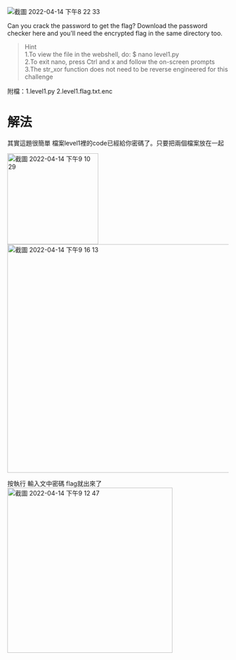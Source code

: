 ![截圖 2022-04-14 下午8 22 33](https://user-images.githubusercontent.com/74231280/163398259-394154f5-b867-4b6e-b549-4ab9c139cd03.png)

Can you crack the password to get the flag?
Download the password checker here and you'll need the encrypted flag in the same directory too.

> Hint  
> 1.To view the file in the webshell, do: $ nano level1.py  
> 2.To exit nano, press Ctrl and x and follow the on-screen prompts  
> 3.The str_xor function does not need to be reverse engineered for this challenge  

附檔：1.level1.py  2.level1.flag.txt.enc
# 解法
其實這題很簡單 檔案level1裡的code已經給你密碼了。只要把兩個檔案放在一起


<img width="207" alt="截圖 2022-04-14 下午9 10 29" src="https://user-images.githubusercontent.com/74231280/163398746-3c2dd1e1-a80b-43ec-aae9-02f0047988b6.png">


<img width="520" alt="截圖 2022-04-14 下午9 16 13" src="https://user-images.githubusercontent.com/74231280/163398665-b9ac1c00-bf53-45b5-95c8-cb950a229a42.png">

按執行 輸入文中密碼 flag就出來了
<img width="376" alt="截圖 2022-04-14 下午9 12 47" src="https://user-images.githubusercontent.com/74231280/163398806-43255ee2-fd1e-41d3-b47a-a6e8ff80dd46.png">
